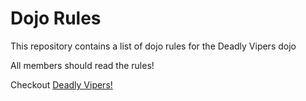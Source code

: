 Dojo Rules
==========

This repository contains a list of dojo rules for the Deadly Vipers dojo

All members should read the rules!

Checkout [Deadly Vipers!](https://github.com/deadlyvipers)

